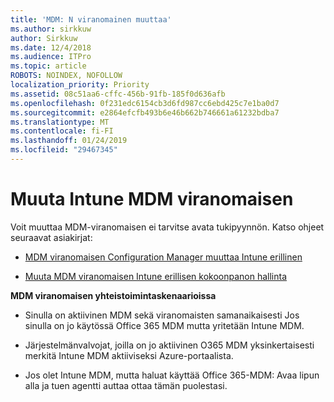 ```yaml
---
title: 'MDM: N viranomainen muuttaa'
ms.author: sirkkuw
author: Sirkkuw
ms.date: 12/4/2018
ms.audience: ITPro
ms.topic: article
ROBOTS: NOINDEX, NOFOLLOW
localization_priority: Priority
ms.assetid: 08c51aa6-cffc-456b-91fb-185f0d636afb
ms.openlocfilehash: 0f231edc6154cb3d6fd987cc6ebd425c7e1ba0d7
ms.sourcegitcommit: e2864efcfb493b6e46b662b746661a61232bdba7
ms.translationtype: MT
ms.contentlocale: fi-FI
ms.lasthandoff: 01/24/2019
ms.locfileid: "29467345"
---
```

# <a name="change-intune-mdm-authority"></a>Muuta Intune MDM viranomaisen

Voit muuttaa MDM-viranomaisen ei tarvitse avata tukipyynnön. Katso ohjeet seuraavat asiakirjat:
  
- [MDM viranomaisen Configuration Manager muuttaa Intune erillinen](https://docs.microsoft.com/sccm/mdm/deploy-use/migrate-change-mdm-authority)
    
- [Muuta MDM viranomaisen Intune erillisen kokoonpanon hallinta](https://docs.microsoft.com/sccm/mdm/deploy-use/change-mdm-authority)
    
 **MDM viranomaisen yhteistoimintaskenaarioissa**
  
- Sinulla on aktiivinen MDM sekä viranomaisten samanaikaisesti Jos sinulla on jo käytössä Office 365 MDM mutta yritetään Intune MDM.
    
- Järjestelmänvalvojat, joilla on jo aktiivinen O365 MDM yksinkertaisesti merkitä Intune MDM aktiiviseksi Azure-portaalista.
    
- Jos olet Intune MDM, mutta haluat käyttää Office 365-MDM: Avaa lipun alla ja tuen agentti auttaa ottaa tämän puolestasi.
    

